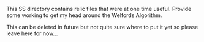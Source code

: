 This SS directory contains relic files that were at one time useful.
Provide some working to get my head around the Welfords Algorithm.

This can be deleted in future but not quite sure where to put it yet so please leave here for now...